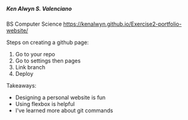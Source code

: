 ##### Ken Alwyn S. Valenciano
BS Computer Science
https://kenalwyn.github.io/Exercise2-portfolio-website/

Steps on creating a github page:
1. Go to your repo
2. Go to settings then pages
3. Link branch
4. Deploy

Takeaways:
- Designing a personal website is fun
- Using flexbox is helpful
- I've learned more about git commands
